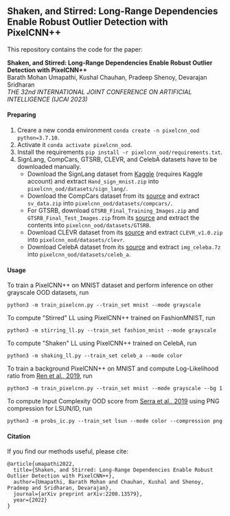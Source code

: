 ## Shaken, and Stirred: Long-Range Dependencies Enable Robust Outlier Detection with PixelCNN++

This repository contains the code for the paper:

**Shaken, and Stirred: Long-Range Dependencies Enable Robust Outlier Detection with PixelCNN++** <br>
Barath Mohan Umapathi, Kushal Chauhan, Pradeep Shenoy, Devarajan Sridharan <br>
*THE 32nd INTERNATIONAL JOINT CONFERENCE ON ARTIFICIAL INTELLIGENCE (IJCAI 2023)* <br>

#### Preparing
1. Creare a new conda environment `conda create -n pixelcnn_ood python=3.7.10`.
2. Activate it `conda activate pixelcnn_ood`.
3. Install the requirements `pip install -r pixelcnn_ood/requirements.txt`.
4. SignLang, CompCars, GTSRB, CLEVR, and CelebA datasets have to be downloaded manually.
	- Download the SignLang dataset from [Kaggle](https://www.kaggle.com/ash2703/handsignimages) (requires Kaggle account) and extract `Hand_sign_mnist.zip` into `pixelcnn_ood/datasets/sign_lang/`.
	&nbsp;
	- Download the CompCars dataset from its [source](http://mmlab.ie.cuhk.edu.hk/datasets/comp_cars/) and extract `sv_data.zip` into `pixelcnn_ood/datasets/compcars/`.
	- For GTSRB, download `GTSRB_Final_Training_Images.zip` and `GTSRB_Final_Test_Images.zip` from its [source](https://sid.erda.dk/public/archives/daaeac0d7ce1152aea9b61d9f1e19370/published-archive.html) and extract the contents into `pixelcnn_ood/datasets/GTSRB`.
	- Download CLEVR dataset from its [source](https://cs.stanford.edu/people/jcjohns/clevr/) and extract `CLEVR_v1.0.zip` into `pixelcnn_ood/datasets/clevr`.
	- Download CelebA dataset from its [source](http://mmlab.ie.cuhk.edu.hk/projects/CelebA.html) and extract `img_celeba.7z` into `pixelcnn_ood/datasets/celeb_a`.

#### Usage

To train a PixelCNN++ on MNIST dataset and perform inference on other grayscale OOD datasets, run

```
python3 -m train_pixelcnn.py --train_set mnist --mode grayscale
```

To compute "Stirred" LL using PixelCNN++ trained on FashionMNIST, run

```
python3 -m stirring_ll.py --train_set fashion_mnist --mode grayscale
```

To compute "Shaken" LL using PixelCNN++ trained on CelebA, run

```
python3 -m shaking_ll.py --train_set celeb_a --mode color
```

To train a background PixelCNN++ on MNIST and compute Log-Likelihood ratio from [Ren et al., 2019](https://arxiv.org/pdf/1906.02845), run

```
python3 -m train_pixelcnn.py --train_set mnist --mode grayscale --bg 1
```

To compute Input Complexity OOD score from [Serra et al., 2019](https://arxiv.org/pdf/1909.11480) using PNG compression for LSUN/ID, run

```
python3 -m probs_ic.py --train_set lsun --mode color --compression png
```

#### Citation

If you find our methods useful, please cite:

```
@article{umapathi2022,
  title={Shaken, and Stirred: Long-Range Dependencies Enable Robust Outlier Detection with PixelCNN++},
  author={Umapathi, Barath Mohan and Chauhan, Kushal and Shenoy, Pradeep and Sridharan, Devarajan},
  journal={arXiv preprint arXiv:2208.13579},
  year={2022}
}
```